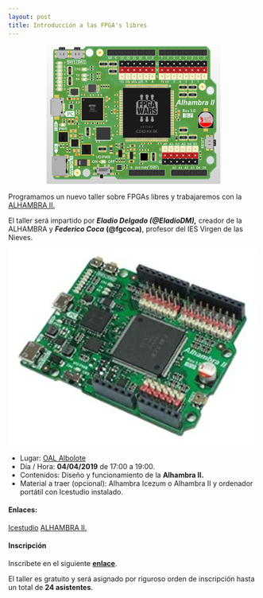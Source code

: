 ```yaml
---
layout: post
title: Introducción a las FPGA's libres
---
```


<p align="center" />
<img src="/images/alh.jpg" width="350" height="280"/>

</p>


Programamos un nuevo taller sobre FPGAs libres y trabajaremos con la [ALHAMBRA II.](https://alhambrabits.com/alhambra/)

El taller será impartido por ***Eladio Delgado (@EladioDM),*** creador de la ALHAMBRA y ***Federico Coca*** **(@fgcoca)**, profesor del IES Virgen de las Nieves.



<img src="/images/alhambraii.jpg" width="500" />


* Lugar: [OAL Albolote](https://goo.gl/maps/apqiUdvcC9s)
* Día / Hora: **04/04/2019** de 17:00 a 19:00.
* Contenidos: Diseño y funcionamiento de la **Alhambra II.**
* Material a traer (opcional): Alhambra Icezum o Alhambra II y ordenador portátil con Icestudio instalado.

#### Enlaces: ####

[Icestudio](https://github.com/FPGAwars/icestudio/releases)
[ALHAMBRA II.](https://alhambrabits.com/alhambra/)

#### Inscripción ####
Inscríbete en el siguiente [**enlace**](https://goo.gl/forms/jXwGAsZJHW9xH7lE3). 

El taller es gratuito y será asignado por riguroso orden de inscripción hasta un total de **24 asistentes**.
